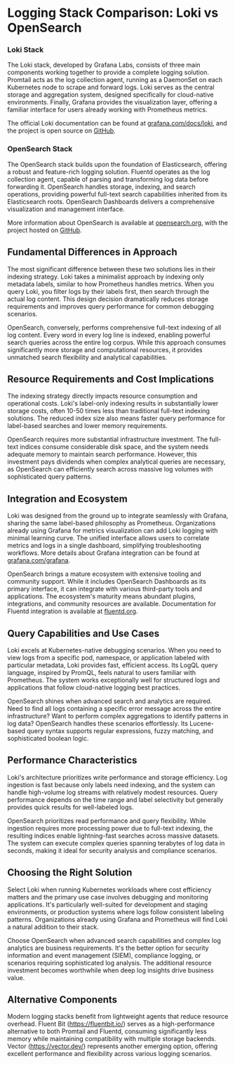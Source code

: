 # Logging Stack Comparison: Loki vs OpenSearch


### Loki Stack

The Loki stack, developed by Grafana Labs, consists of three main components working together to provide a complete logging solution. Promtail acts as the log collection agent, running as a DaemonSet on each Kubernetes node to scrape and forward logs. Loki serves as the central storage and aggregation system, designed specifically for cloud-native environments. Finally, Grafana provides the visualization layer, offering a familiar interface for users already working with Prometheus metrics.


The official Loki documentation can be found at [grafana.com/docs/loki](https://grafana.com/docs/loki/latest/), and the project is open source on [GitHub](https://github.com/grafana/loki).

### OpenSearch Stack

The OpenSearch stack builds upon the foundation of Elasticsearch, offering a robust and feature-rich logging solution. Fluentd operates as the log collection agent, capable of parsing and transforming log data before forwarding it. OpenSearch handles storage, indexing, and search operations, providing powerful full-text search capabilities inherited from its Elasticsearch roots. OpenSearch Dashboards delivers a comprehensive visualization and management interface.

More information about OpenSearch is available at [opensearch.org](https://opensearch.org/docs/latest/), with the project hosted on [GitHub](https://github.com/opensearch-project/OpenSearch).

## Fundamental Differences in Approach

The most significant difference between these two solutions lies in their indexing strategy. Loki takes a minimalist approach by indexing only metadata labels, similar to how Prometheus handles metrics. When you query Loki, you filter logs by their labels first, then search through the actual log content. This design decision dramatically reduces storage requirements and improves query performance for common debugging scenarios.

OpenSearch, conversely, performs comprehensive full-text indexing of all log content. Every word in every log line is indexed, enabling powerful search queries across the entire log corpus. While this approach consumes significantly more storage and computational resources, it provides unmatched search flexibility and analytical capabilities.

## Resource Requirements and Cost Implications

The indexing strategy directly impacts resource consumption and operational costs. Loki's label-only indexing results in substantially lower storage costs, often 10-50 times less than traditional full-text indexing solutions. The reduced index size also means faster query performance for label-based searches and lower memory requirements.

OpenSearch requires more substantial infrastructure investment. The full-text indices consume considerable disk space, and the system needs adequate memory to maintain search performance. However, this investment pays dividends when complex analytical queries are necessary, as OpenSearch can efficiently search across massive log volumes with sophisticated query patterns.

## Integration and Ecosystem

Loki was designed from the ground up to integrate seamlessly with Grafana, sharing the same label-based philosophy as Prometheus. Organizations already using Grafana for metrics visualization can add Loki logging with minimal learning curve. The unified interface allows users to correlate metrics and logs in a single dashboard, simplifying troubleshooting workflows. More details about Grafana integration can be found at [grafana.com/grafana](https://grafana.com/grafana/).

OpenSearch brings a mature ecosystem with extensive tooling and community support. While it includes OpenSearch Dashboards as its primary interface, it can integrate with various third-party tools and applications. The ecosystem's maturity means abundant plugins, integrations, and community resources are available. Documentation for Fluentd integration is available at [fluentd.org](https://www.fluentd.org/).

## Query Capabilities and Use Cases

Loki excels at Kubernetes-native debugging scenarios. When you need to view logs from a specific pod, namespace, or application labeled with particular metadata, Loki provides fast, efficient access. Its LogQL query language, inspired by PromQL, feels natural to users familiar with Prometheus. The system works exceptionally well for structured logs and applications that follow cloud-native logging best practices.

OpenSearch shines when advanced search and analytics are required. Need to find all logs containing a specific error message across the entire infrastructure? Want to perform complex aggregations to identify patterns in log data? OpenSearch handles these scenarios effortlessly. Its Lucene-based query syntax supports regular expressions, fuzzy matching, and sophisticated boolean logic.

## Performance Characteristics

Loki's architecture prioritizes write performance and storage efficiency. Log ingestion is fast because only labels need indexing, and the system can handle high-volume log streams with relatively modest resources. Query performance depends on the time range and label selectivity but generally provides quick results for well-labeled logs.

OpenSearch prioritizes read performance and query flexibility. While ingestion requires more processing power due to full-text indexing, the resulting indices enable lightning-fast searches across massive datasets. The system can execute complex queries spanning terabytes of log data in seconds, making it ideal for security analysis and compliance scenarios.

## Choosing the Right Solution

Select Loki when running Kubernetes workloads where cost efficiency matters and the primary use case involves debugging and monitoring applications. It's particularly well-suited for development and staging environments, or production systems where logs follow consistent labeling patterns. Organizations already using Grafana and Prometheus will find Loki a natural addition to their stack.

Choose OpenSearch when advanced search capabilities and complex log analytics are business requirements. It's the better option for security information and event management (SIEM), compliance logging, or scenarios requiring sophisticated log analysis. The additional resource investment becomes worthwhile when deep log insights drive business value.

## Alternative Components

Modern logging stacks benefit from lightweight agents that reduce resource overhead. Fluent Bit (https://fluentbit.io/) serves as a high-performance alternative to both Promtail and Fluentd, consuming significantly less memory while maintaining compatibility with multiple storage backends. Vector (https://vector.dev/) represents another emerging option, offering excellent performance and flexibility across various logging scenarios.